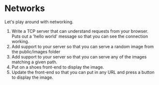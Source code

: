 Networks
========

Let's play around with networking.

1) Write a TCP server that can understand requests from your browser. Puts out a 'hello world'
message so that you can see the connection working.
2) Add support to your server so that you can serve a random image from the public/images folder
3) Add support to your server so that you can serve any of the images matching a given path.
4) Put on a shoes front-end to display the image.
5) Update the front-end so that you can put in any URL and press a button to display the image.
